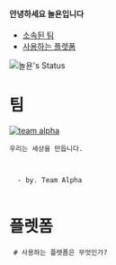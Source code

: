 #### 안녕하세요 놀욘입니다
- [소속된 팀](#팀)
- [사용하는 플렛폼](#플렛폼)
<p>
  

![놀욘's Status](https://github-readme-stats.vercel.app/api?username=noryonkr&show_icons=true)


# 팀

  
  [![team alpha](https://github.com/team-alpha-kr/img/blob/main/alpha%20discord%20join%20banner.png)](https://alphakr.xyz)  


</p>
  <code>우리는 세상을 만듭니다.
  <p>
  - by. Team Alpha
  </code>
  
  
  
  <p>
<div class="breaker"></div>
<p>
  
# 플렛폼
<code> # 사용하는 플렛폼은 무엇인가?</code>
